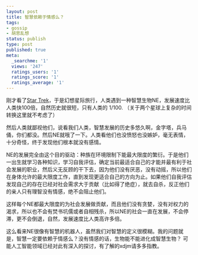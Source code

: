 ```yaml
---
layout: post
title: 智慧依赖于情感么？
tags:
- gossip
- 胡思乱想
status: publish
type: post
published: true
meta:
  _searchme: '1'
  views: '247'
  ratings_users: '1'
  ratings_score: '1'
  ratings_average: '1'
---
```

刚才看了<a href="http://www.douban.com/subject/2132932/" target="_blank">Star Trek</a>，于是幻想星际旅行，人类遇到一种智慧生物NE，发展速度比人类快100倍，自然历史就很短，只有人类的 1/100. （关于两个星球上复杂的时间转换这里就不考虑了）

然后人类就鄙视他们，说看我们人类，智慧发展的历史多悠久啊，金字塔，兵马俑，你们都没。然后NE就哦了一下。人类看他们也没愤怒也没嫉妒，毫无表情，十分奇怪，终于发现他们根本就没有感情。

NE的发展完全由这个目的驱动：种族在环境限制下能最大限度的繁衍。于是他们一出生就学习各种知识，学习自我评估，确定当前最适合自己的才能并最有利于社会发展的职业，然后义无反顾的干下去，因为他们没有厌恶，没有动摇，所以他们在身体允许的最大限度工作，直到发现更适合自己的方向为止。如果他们自我评估发现自己的存在已经对社会需求大于贡献（比如得了绝症），就去自杀，反正他们的亲人只有理智没有情感，绝不会阻止他们。

这样每个NE都最大限度的为社会发展做贡献，而且他们没有贪婪，没有对权力的渴求，所以也不会有焚书坑儒或者自相残杀，所以NE的社会一直在发展，不会停滞，更不会倒退，自然，发展速度比人类高许多倍。

这么看来NE很像有智慧的机器人，虽然我们对智慧的定义很模糊。我的问题就是，智慧一定要依赖于情感么？没有情感的话，生物能不能进化成智慧生物？ 可能人工智能领域已经对此有深入的探讨，有了解的xdjm请多多指教。
